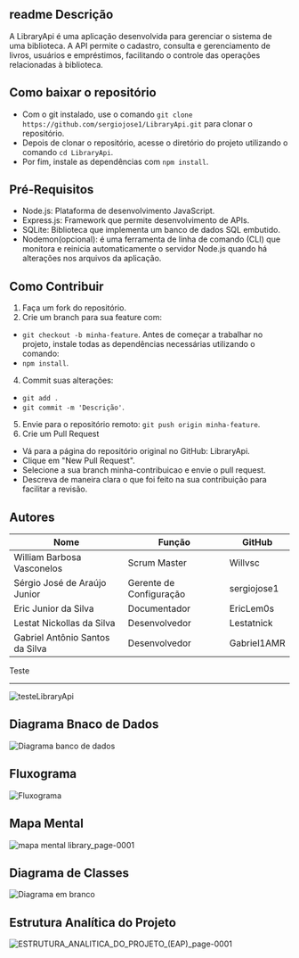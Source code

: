 readme
Descrição
--------------------
A LibraryApi é uma aplicação desenvolvida para gerenciar o sistema de uma biblioteca. A API permite o cadastro, consulta e gerenciamento de livros, usuários e empréstimos, facilitando o controle das operações relacionadas à biblioteca.

Como baixar o repositório
-------------------------
+ Com o git instalado, use o comando `git clone https://github.com/sergiojose1/LibraryApi.git` para clonar o repositório.
+ Depois de clonar o repositório, acesse o diretório do projeto utilizando o comando `cd LibraryApi`.
+ Por fim, instale as dependências com `npm install`. 

Pré-Requisitos
---------------
+ Node.js: Plataforma de desenvolvimento JavaScript.
+ Express.js: Framework que permite desenvolvimento de APIs.
+ SQLite: Biblioteca que implementa um banco de dados SQL embutido.
+ Nodemon(opcional): é uma ferramenta de linha de comando (CLI) que monitora e reinicia automaticamente o servidor Node.js quando há alterações nos arquivos da aplicação.

Como Contribuir
---------------
1. Faça um fork do repositório.
2. Crie um branch para sua feature com:
+ `git checkout -b minha-feature`.
Antes de começar a trabalhar no projeto, instale todas as dependências necessárias utilizando o comando:
+ `npm install`.
4. Commit suas alterações:
+ `git add .`
+ `git commit -m 'Descrição'`.
5. Envie para o repositório remoto:
`git push origin minha-feature`.
6. Crie um Pull Request
+  Vá para a página do repositório original no GitHub: LibraryApi.
+ Clique em "New Pull Request".
+ Selecione a sua branch minha-contribuicao e envie o pull request.
+ Descreva de maneira clara o que foi feito na sua contribuição para facilitar a revisão.

Autores
-----------
|Nome|Função|GitHub|
|---|---|---|
|William Barbosa Vasconelos|Scrum Master|Willvsc|
|Sérgio José de Araújo Junior|Gerente de Configuração|sergiojose1|
|Eric Junior da Silva|Documentador|EricLem0s|
|Lestat Nickollas da Silva|Desenvolvedor|Lestatnick|
|Gabriel Antônio Santos da Silva|Desenvolvedor|Gabriel1AMR|

Teste
_________
![testeLibraryApi](https://github.com/user-attachments/assets/6e856f46-d84d-46ae-b1d8-3a4af7108400)

Diagrama Bnaco de Dados
-------
![Diagrama banco de dados](https://github.com/user-attachments/assets/4d96fc05-fd47-42b8-b2f3-a64ee8afa51b)


Fluxograma
---------
![Fluxograma](https://github.com/user-attachments/assets/96fce676-ccac-4d45-81e3-98f6467cdf7e)

Mapa Mental
----------
![mapa mental library_page-0001](https://github.com/user-attachments/assets/6d4fe913-bd42-4b35-a533-0d99f9a027a7)

Diagrama de Classes
-------
![Diagrama em branco](https://github.com/user-attachments/assets/b40724cd-5174-47e5-b98b-8d95fbbcfd88)


Estrutura Analítica do Projeto
--------
![ESTRUTURA_ANALITICA_DO_PROJETO_(EAP)_page-0001](https://github.com/user-attachments/assets/d61c0469-eb89-4ece-9858-90b84ef8212e)



